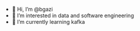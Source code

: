 - 👋 Hi, I’m @bgazi
- 👀 I’m interested in data and software engineering
- 🌱 I’m currently learning kafka
